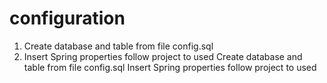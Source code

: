 # configuration
1. Create database and table from file config.sql
2. Insert Spring properties follow project to used
Create database and table from file config.sql
Insert Spring properties follow project to used